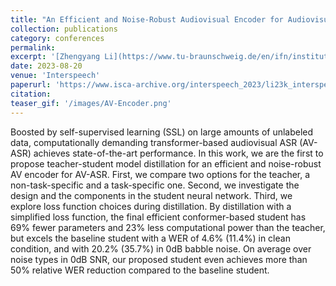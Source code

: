 ```yaml
---
title: "An Efficient and Noise-Robust Audiovisual Encoder for Audiovisual Speech Recognition"
collection: publications
category: conferences
permalink: 
excerpt: '[Zhengyang Li](https://www.tu-braunschweig.de/en/ifn/institute/dept/sv/li), **Chenwei Liang**, [Timo Lohrenz](https://scholar.google.com/citations?user=9u1wQE0AAAAJ&hl=de), [Marvin Sach](https://www.tu-braunschweig.de/en/ifn/institute/dept/sv/sach), [Björn Möller](https://www.tu-braunschweig.de/ifn/institut/team/sv/moeller), [Tim Fingscheidt](https://www.tu-braunschweig.de/ifn/institut/abt/sv/prof-dr-ing-tim-fingscheidt)'
date: 2023-08-20
venue: 'Interspeech'
paperurl: 'https://www.isca-archive.org/interspeech_2023/li23k_interspeech.pdf'
citation: 
teaser_gif: '/images/AV-Encoder.png'
---
```


Boosted by self-supervised learning (SSL) on large amounts of unlabeled data, computationally demanding transformer-based audiovisual ASR (AV-ASR) achieves state-of-the-art performance. In this work, we are the first to propose teacher-student model distillation for an efficient and noise-robust AV encoder for AV-ASR. First, we compare two options for the teacher, a non-task-specific and a task-specific one. Second, we investigate the design and the components in the student neural network. Third, we explore loss function choices during distillation. By distillation with a simplified loss function, the final efficient conformer-based student has 69% fewer parameters and 23% less computational power than the teacher, but excels the baseline student with a WER of 4.6% (11.4%) in clean condition, and with 20.2% (35.7%) in 0dB babble noise. On average over noise types in 0dB SNR, our proposed student even achieves more than 50% relative WER reduction compared to the baseline student.
